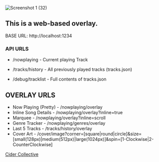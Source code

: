 ![Screenshot 1 (32)](https://github.com/user-attachments/assets/e858247a-3285-4f98-8dca-b5d1e5a28a2e)

## This is a web-based overlay.

BASE URL: http://localhost:1234

### API URLS 
- /nowplaying - Current playing Track
- /tracks/history - All previously played tracks (tracks.json)

- /debug/tracklist - Full contents of tracks.json

## OVERLAY URLS

- Now Playing (Pretty) - /nowplaying/overlay
- Inline Song Details - /nowplaying/overlay?inline=true
- Marquee - /nowplaying/overlay?inline=scroll
- Genre Tracker - /nowplaying/genres/overlay
- Last 5 Tracks - /tracks/history/overlay
- Cover Art - /cover/image?corner=[square|round|circle]&size=[small(128px)|medium(512px)|large(1024px)]&spin=[1-Clockwise|2-CounterClockwise]

[Cider Collective](https://cider.sh)
